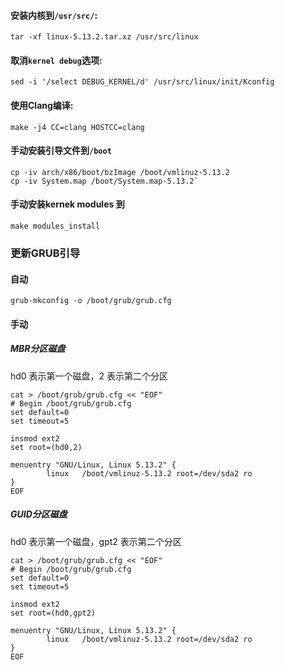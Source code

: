 #### 安装内核到`/usr/src/`:
    
`tar -xf linux-5.13.2.tar.xz /usr/src/linux`
    
#### 取消`kernel debug`选项:
    
`sed -i '/select DEBUG_KERNEL/d' /usr/src/linux/init/Kconfig`

#### 使用Clang编译:
    
`make -j4 CC=clang HOSTCC=clang`

#### 手动安装引导文件到`/boot`
```
cp -iv arch/x86/boot/bzImage /boot/vmlinuz-5.13.2
cp -iv System.map /boot/System.map-5.13.2`
```

#### 手动安装kernek modules 到
`make modules_install`

### 更新GRUB引导
#### 自动
`grub-mkconfig -o /boot/grub/grub.cfg`

#### 手动
##### MBR分区磁盘
hd0 表示第一个磁盘，2 表示第二个分区
```
cat > /boot/grub/grub.cfg << "EOF"
# Begin /boot/grub/grub.cfg
set default=0
set timeout=5

insmod ext2
set root=(hd0,2)

menuentry "GNU/Linux, Linux 5.13.2" {
        linux   /boot/vmlinuz-5.13.2 root=/dev/sda2 ro
}
EOF
```
##### GUID分区磁盘
hd0 表示第一个磁盘，gpt2 表示第二个分区
```
cat > /boot/grub/grub.cfg << "EOF"
# Begin /boot/grub/grub.cfg
set default=0
set timeout=5

insmod ext2
set root=(hd0,gpt2)

menuentry "GNU/Linux, Linux 5.13.2" {
        linux   /boot/vmlinuz-5.13.2 root=/dev/sda2 ro
}
EOF
```
